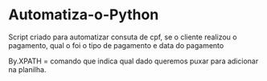 # Automatiza-o-Python

Script criado para automatizar consuta de cpf, se o cliente realizou o pagamento, qual o foi o tipo de pagamento e data do pagamento

By.XPATH = comando que indica qual dado queremos puxar para adicionar na planilha.
